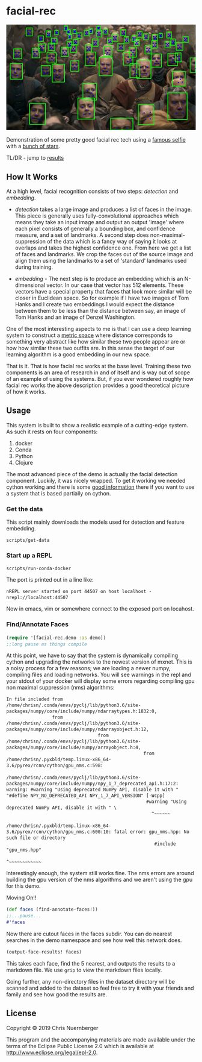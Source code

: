 # facial-rec

![detection phase](detector_test.jpg)

Demonstration of some pretty good facial rec tech using a 
[famous selfie](dataset/group-pic.JPG) with a 
[bunch of stars](dataset). 


TL/DR - jump to [results](docs/results.md)


## How It Works

At a high level, facial recognition consists of two steps: *detection* and *embedding*.

* *detection* takes a large image and produces a list of faces in the image.  This piece is
  generally uses fully-convolutional approaches which means they take an input image
  and output an output 'image' where each pixel consists of generally a bounding box,
  and confidence measure, and a set of landmarks.  A second step does
  non-maximal-suppression of the data which is a fancy way of saying it looks at
  overlaps and takes the highest confidence one.
  From here we get a list of faces and landmarks.  We crop the faces out of the
  source image and align them using the landmarks to a set of 'standard' landmarks
  used during training.


* *embedding* - The next step is to produce an embedding which is an N-dimensional
  vector.  In our case that vector has 512 elements.  These vectors have a special
  property that faces that look more similar will be closer in Euclidean space.  So
  for example if I have two images of Tom Hanks and I create two embeddings I would
  expect the distance between them to be less than the distance between say, an image
  of Tom Hanks and an image of Denzel Washington.



One of the most interesting aspects to me is that I can use a deep learning
system to construct a [metric space](https://en.wikipedia.org/wiki/Metric_space)
where distance corresponds to something very abstract like how similar these two 
people appear are or how how similar these two outfits are.  In this sense the
target of our learning algorithm is a good embedding in our new space.


That is it.  That is how facial rec works at the base level.  Training these two
components is an area of research in and of itself and is way out of scope of an
example of using the systems.  But, if you ever wondered roughly how facial rec
works the above description provides a good theoretical picture of how it works.


## Usage


This system is built to show a realistic example of a cutting-edge system.  As such
it rests on four components:
1.  docker
2.  Conda
3.  Python
4.  Clojure


The most advanced piece of the demo is actually the facial detection component.
Luckily, it was nicely wrapped.  To get it working we needed cython working and
there is some [good information](src/facial_rec/detect.clj) there if you want to
use a system that is based partially on cython.


### Get the data

This script mainly downloads the models used for detection and feature embedding.

```console
scripts/get-data
```


### Start up a REPL


```console
scripts/run-conda-docker
```

The port is printed out in a line like:

```console
nREPL server started on port 44507 on host localhost - nrepl://localhost:44507
```

Now in emacs, vim or somewhere connect to the
exposed port on locahost.


### Find/Annotate Faces


```clojure
(require '[facial-rec.demo :as demo])
;;long pause as things compile
```

At this point, we have to say that the system is dynamically compiling cython and
upgrading the networks to the newest version of mxnet.  This is a noisy process
for a few reasons; we are loading a newer numpy, compiling files and loading networks.
You will see warnings in the repl and your stdout of your docker will display
some errors regarding compiling gpu non maximal suppression (nms) algorithms:
```console
In file included from /home/chrisn/.conda/envs/pyclj/lib/python3.6/site-packages/numpy/core/include/numpy/ndarraytypes.h:1832:0,
                 from /home/chrisn/.conda/envs/pyclj/lib/python3.6/site-packages/numpy/core/include/numpy/ndarrayobject.h:12,
				                  from /home/chrisn/.conda/envs/pyclj/lib/python3.6/site-packages/numpy/core/include/numpy/arrayobject.h:4,
								                   from /home/chrisn/.pyxbld/temp.linux-x86_64-3.6/pyrex/rcnn/cython/gpu_nms.c:598:
												   /home/chrisn/.conda/envs/pyclj/lib/python3.6/site-packages/numpy/core/include/numpy/npy_1_7_deprecated_api.h:17:2: warning: #warning "Using deprecated NumPy API, disable it with " "#define NPY_NO_DEPRECATED_API NPY_1_7_API_VERSION" [-Wcpp]
												    #warning "Using deprecated NumPy API, disable it with " \
													  ^~~~~~~
													  /home/chrisn/.pyxbld/temp.linux-x86_64-3.6/pyrex/rcnn/cython/gpu_nms.c:600:10: fatal error: gpu_nms.hpp: No such file or directory
													   #include "gpu_nms.hpp"
													             ^~~~~~~~~~~~~
```

Interestingly enough, the system still works fine.  The nms errors are around building
the gpu version of the nms algorithms and we aren't using the gpu for this demo.


Moving On!!


```clojure
(def faces (find-annotate-faces!))
;;...pause...
#'faces
```

Now there are cutout faces in the faces subdir.
You can do nearest searches in the demo namespace and
see how well this network does.


```clojure
(output-face-results! faces)
```

This takes each face, find the 5 nearest, and outputs the results to a markdown
file.  We use `grip` to view the markdown files locally.


Going further, any non-directory files in the dataset directory will be scanned and
added to the dataset so feel free to try it with your friends and family and see
how good the results are.


## License

Copyright © 2019 Chris Nuernberger

This program and the accompanying materials are made available under the
terms of the Eclipse Public License 2.0 which is available at
http://www.eclipse.org/legal/epl-2.0.
